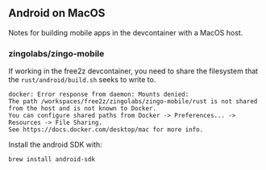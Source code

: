 ## Android on MacOS

Notes for building mobile apps in the devcontainer with a MacOS host.

### zingolabs/zingo-mobile

If working in the free2z devcontainer, you need to share the filesystem
that the `rust/android/build.sh` seeks to write to.

```
docker: Error response from daemon: Mounts denied:
The path /workspaces/free2z/zingolabs/zingo-mobile/rust is not shared from the host and is not known to Docker.
You can configure shared paths from Docker -> Preferences... -> Resources -> File Sharing.
See https://docs.docker.com/desktop/mac for more info.
```

Install the android SDK with:

```
brew install android-sdk
```
